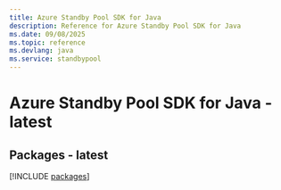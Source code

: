 ```yaml
---
title: Azure Standby Pool SDK for Java
description: Reference for Azure Standby Pool SDK for Java
ms.date: 09/08/2025
ms.topic: reference
ms.devlang: java
ms.service: standbypool
---
```

# Azure Standby Pool SDK for Java - latest
## Packages - latest
[!INCLUDE [packages](standby-pool-index.md)]
